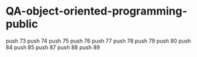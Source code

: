 # QA-object-oriented-programming-public


push 73
push 74
push 75
push 76
push 77
push 78 
push 79
push 80
push 84
push 85
push 87
push 88 
push 89